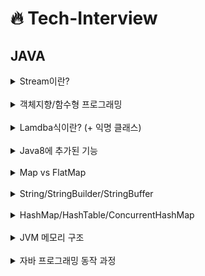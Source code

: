 # 🔥 Tech-Interview

## JAVA

<details>
<summary>Stream이란?</summary>

<br>

- 선언형 방식으로 컬렉션의 데이터를 조작하는 API
- 외부 반복을 통해 작업하는 컬렉션과 달리 내부 반복을 통해 작업 수행
- 스트림은 재사용이 가능한 컬렉션과 달리 한번만 사용 (=불변)
- 지연 연산을 통해 성능 최적화

---

</div>
</details>

<br>


<details>
<summary>객체지향/함수형 프로그래밍</summary>

<br>

- 함수형 프로그래밍
  - 함수의 인자를 통해 불변값을 돌려주는 프로그래밍
- 객체지향형 프로그래밍
  - 상태와 행위를 가진 객체를 만들고 객체간 상호작용을 통해 로직을 구성하는 프로그래밍

---

</div>
</details>

<br>


<details>
<summary>Lamdba식이란? (+ 익명 클래스) </summary>

<br>

- 함수를 변수처럼 사용하는 것.
- 익명 클래스 메서드를 단순화하여 클래스를 생성하지 않는다.
  - 익명 클래스 : 클래스 정의와 동시에 객체를 생성하는 클래스
    ```java
    Pomo pomo = new Pomo() {
        public int age = 100;

        @Override
        public int getAge() {
            return this.age;
        }
    }
    ```
- 매개변수에 대한 타입은 런타임시 자동으로 인식되어 생략 가능

---

</div>
</details>

<br>

<details>
<summary>Java8에 추가된 기능</summary>

<br>

- 함수형 프로그래밍을 지원 (stream, lambda)
- LocalDate, LocalDateTime 클래스 
- 인터페이스의 default 메서드
- Optional

---

</div>
</details>

<br>

<details>
<summary>Map vs FlatMap</summary>

<br>

- map : 단일 스트림 안의 요소를 원한느 특정 형태로 변환 시켜주는 중간 연산 메서드
- flatmap : 요소가 리스트일 때 각 리스트의 모든 원소를 특정 형태로 변환하고 단일 원소 스트림으로 반환시켜주는 중간 메서드

---

</div>
</details>

<br>

<details>
<summary>String/StringBuilder/StringBuffer</summary>

<br>

| String | StringBuffer | StringBuilder |
|---|---|---|
|불변|가변|가변|
| - | 많은 문자열 연산 시 효율적 | 많은 문자열 연산시 효율적|
| - | equals 메서드 오버라이딩 X | StringBuffer - 스레드 동기화 기능 |

- 스레드 동기화를 뺀 StringBuilder의 성능이 더 빠르다.

---

</div>
</details>

<br>

<details>
<summary>HashMap/HashTable/ConcurrentHashMap</summary>

<br>

- Map 인터페이스로 구현한 구현체로 key:value 구조를 가진다.

<br>

**Thread-Safe**

| HashMap | HashTable | ConcurrentHashMap |
|---|---|---|
| `synchronized` 키워드가 없어 thread-safe X | `synchronized` 키워드가 있어 thread-safe O | `synchronized` 키워드가 없지만 thread-safe O |
| null 허용 | null 허용 X | null 허용 X |


- 찾고자 하는 버킷 접근 시 모든 버킷을 잠그는 HashTable과 달리 ConcurrentHashMap은 해당 해시 버킷만을 잠금


---

</div>
</details>

<br>

<details>
<summary>JVM 메모리 구조</summary>

<br>

- JVM 내에 있는 클래스 로더가 런타임 데이터 영역으로 바이트 코드 파일 적재

**Runtime Data Aread**

| method(static 영역) | Heap | Stack | PC(Program counter ) | native method stack |
|:--:|:--:|:--:|:--:|:--:|
| 클래스 수준 정보, static 데이터 | GC 대상이 되는 new를 통해 생성되는 객체와 배열 저장 | 메서드 스택 프레임 생성 영역 | native가 붙어있고, c/c++로 돌아가는 콜 스택 |
| 스레드 공유 자원 O | 스레드 공유 자원 O | 스레드 공유 자원 X | - | JNI를 호출해 메서드 실행 |

- JIT 컴파일러 : 바이트 코드 전체 -> 컴파일 -> 바이너리 코드, 인터프리팅 하지 않고 바이너리 코드 실행

---

</div>
</details>

<br>

<details>
<summary>자바 프로그래밍 동작 과정</summary>

<br>

1. .java -> (컴파일러 `javac`) -> .class(바이트코드) 변환 (JVM을 위한 기계어로 변환)
2. JVM 내에 있는 클래스 로더가 런타임 데이터 영역으로 바이트 코드 파일 적재
  - Loading(클래스 읽기) -> Linking(레퍼런스 연결) -> initializing(정적 변수 초기화, 할당)
3. JVM 내에 있는 실행 엔진(interpreter, JIT compiler, GC)이 런타임 데이터 영역에 적재된 바이트 코드를 기계어로 변경해 명령어 단위로 실행.
  - 인터프리팅은 기계어로 변환하는 즉, 플랫폼에 종속되지 X

---

</div>
</details>

<br>

<br>